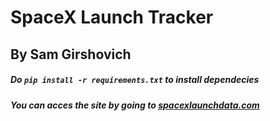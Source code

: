 # SpaceX Launch Tracker
## By Sam Girshovich

##### Do `pip install -r requirements.txt` to install dependecies
##### You can acces the site by going to [spacexlaunchdata.com](http://spacexlaunchdata.com)
